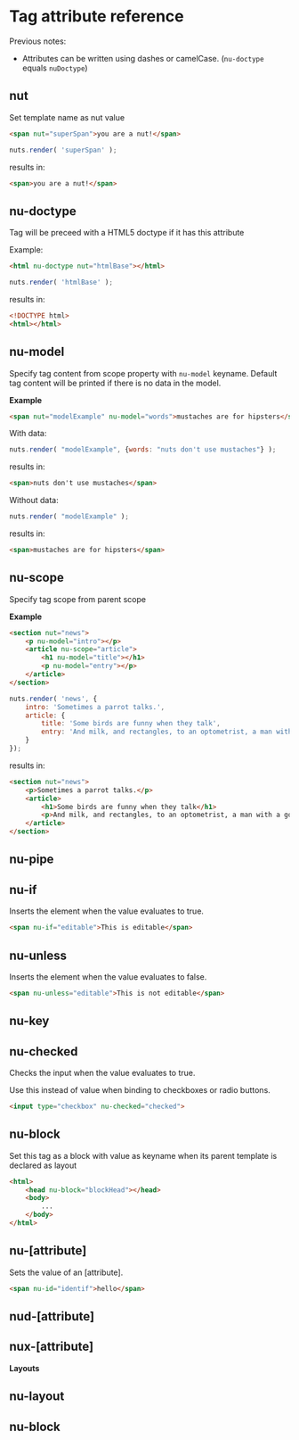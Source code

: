 Tag attribute reference
=======================

Previous notes:

- Attributes can be written using dashes or camelCase. (`nu-doctype` equals `nuDoctype`)


nut
---


Set template name as nut value

```html
<span nut="superSpan">you are a nut!</span>
```

```js
nuts.render( 'superSpan' );
```

results in:

```html
<span>you are a nut!</span>
```


nu-doctype
----------


Tag will be preceed with a HTML5 doctype if it has this attribute


Example:

```html
<html nu-doctype nut="htmlBase"></html>
```

```js
nuts.render( 'htmlBase' );
```

results in:

```html
<!DOCTYPE html>
<html></html>
```



nu-model
--------


Specify tag content from scope property with `nu-model` keyname. Default tag content will be printed if there is no data in the model.

**Example**

```html
<span nut="modelExample" nu-model="words">mustaches are for hipsters</span>
```

With data:

```js
nuts.render( "modelExample", {words: "nuts don't use mustaches"} );
```

results in:

```html
<span>nuts don't use mustaches</span>
```

Without data:

```js
nuts.render( "modelExample" );
```

results in:

```html
<span>mustaches are for hipsters</span>
```



nu-scope
--------


Specify tag scope from parent scope


**Example**

```html
<section nut="news">
	<p nu-model="intro"></p>
	<article nu-scope="article">
		<h1 nu-model="title"></h1>
		<p nu-model="entry"></p>
	</article>
</section>
```

```js
nuts.render( 'news', {
	intro: 'Sometimes a parrot talks.',
	article: {
		title: 'Some birds are funny when they talk',
		entry: 'And milk, and rectangles, to an optometrist, a man with a golden eyeball and tighten your buttocks.'
	}
});
```

results in:

```html
<section nut="news">
	<p>Sometimes a parrot talks.</p>
	<article>
		<h1>Some birds are funny when they talk</h1>
		<p>And milk, and rectangles, to an optometrist, a man with a golden eyeball and tighten your buttocks.</p>
	</article>
</section>
```




nu-pipe
-------


nu-if
-----


Inserts the element when the value evaluates to true.

```html
<span nu-if="editable">This is editable</span>
```


nu-unless
---------


Inserts the element when the value evaluates to false.

```html
<span nu-unless="editable">This is not editable</span>
```


nu-key
------




nu-checked
----------


Checks the input when the value evaluates to true.

Use this instead of value when binding to checkboxes or radio buttons.

```html
<input type="checkbox" nu-checked="checked">
```


nu-block
--------


Set this tag as a block with value as keyname when its parent template is declared as layout

```html
<html>
	<head nu-block="blockHead"></head>
	<body>
		...
	</body>
</html>
```


nu-[attribute]
--------------


Sets the value of an [attribute].

```html
<span nu-id="identif">hello</span>
```


nud-[attribute]
---------------


nux-[attribute]
---------------


**Layouts**

nu-layout
---------

nu-block
--------

